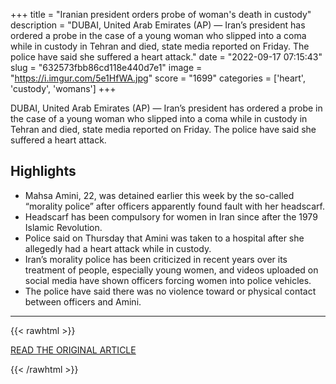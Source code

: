 +++
title = "Iranian president orders probe of woman's death in custody"
description = "DUBAI, United Arab Emirates (AP) — Iran’s president has ordered a probe in the case of a young woman who slipped into a coma while in custody in Tehran and died, state media reported on Friday. The police have said she suffered a heart attack."
date = "2022-09-17 07:15:43"
slug = "632573fbb86cd118e440d7e1"
image = "https://i.imgur.com/5e1HfWA.jpg"
score = "1699"
categories = ['heart', 'custody', 'womans']
+++

DUBAI, United Arab Emirates (AP) — Iran’s president has ordered a probe in the case of a young woman who slipped into a coma while in custody in Tehran and died, state media reported on Friday. The police have said she suffered a heart attack.

## Highlights

- Mahsa Amini, 22, was detained earlier this week by the so-called “morality police” after officers apparently found fault with her headscarf.
- Headscarf has been compulsory for women in Iran since after the 1979 Islamic Revolution.
- Police said on Thursday that Amini was taken to a hospital after she allegedly had a heart attack while in custody.
- Iran’s morality police has been criticized in recent years over its treatment of people, especially young women, and videos uploaded on social media have shown officers forcing women into police vehicles.
- The police have said there was no violence toward or physical contact between officers and Amini.

---

{{< rawhtml >}}
  <p class="article-category">
    <a target="_blank" href="https://apnews.com/article/middle-east-iran-social-media-tehran-6b0a5945a65a155028f9873991324c07">READ THE ORIGINAL ARTICLE</a>
  </p>
{{< /rawhtml >}}
